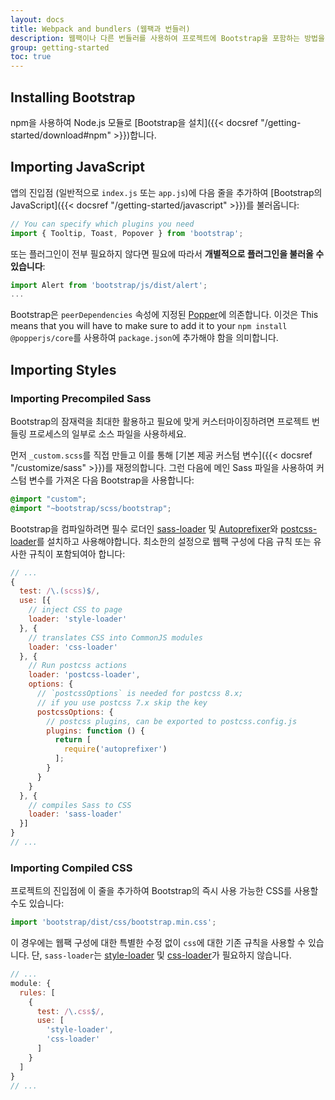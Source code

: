 ```yaml
---
layout: docs
title: Webpack and bundlers (웹팩과 번들러)
description: 웹팩이나 다른 번들러를 사용하여 프로젝트에 Bootstrap을 포함하는 방법을 알아봅니다.
group: getting-started
toc: true
---
```


## Installing Bootstrap

npm을 사용하여 Node.js 모듈로 [Bootstrap을 설치]({{< docsref "/getting-started/download#npm" >}})합니다.

## Importing JavaScript

앱의 진입점 (일반적으로 `index.js` 또는 `app.js`)에 다음 줄을 추가하여 [Bootstrap의 JavaScript]({{< docsref "/getting-started/javascript" >}})를 불러옵니다:

```js
// You can specify which plugins you need
import { Tooltip, Toast, Popover } from 'bootstrap';
```

또는 플러그인이 전부 필요하지 않다면 필요에 따라서 **개별적으로 플러그인을 불러올 수 있습니다**:

```js
import Alert from 'bootstrap/js/dist/alert';
...
```

Bootstrap은 `peerDependencies` 속성에 지정된 [Popper](https://popper.js.org/)에 의존합니다.
이것은 This means that you will have to make sure to add it to your `npm install @popperjs/core`를 사용하여 `package.json`에 추가해야 함을 의미합니다.

## Importing Styles

### Importing Precompiled Sass

Bootstrap의 잠재력을 최대한 활용하고 필요에 맞게 커스터마이징하려면 프로젝트 번들링 프로세스의 일부로 소스 파일을 사용하세요.

먼저 `_custom.scss`를 직접 만들고 이를 통해 [기본 제공 커스텀 변수]({{< docsref "/customize/sass" >}})를 재정의합니다. 그런 다음에 메인 Sass 파일을 사용하여 커스텀 변수를 가져온 다음 Bootstrap을 사용합니다:

```scss
@import "custom";
@import "~bootstrap/scss/bootstrap";
```

Bootstrap을 컴파일하려면 필수 로더인 [sass-loader](https://github.com/webpack-contrib/sass-loader) 및 [Autoprefixer](https://github.com/postcss/autoprefixer#webpack)와 [postcss-loader](https://github.com/webpack-contrib/postcss-loader)를 설치하고 사용해야합니다. 최소한의 설정으로 웹팩 구성에 다음 규칙 또는 유사한 규칙이 포함되여아 합니다:

```js
// ...
{
  test: /\.(scss)$/,
  use: [{
    // inject CSS to page
    loader: 'style-loader'
  }, {
    // translates CSS into CommonJS modules
    loader: 'css-loader'
  }, {
    // Run postcss actions
    loader: 'postcss-loader',
    options: {
      // `postcssOptions` is needed for postcss 8.x;
      // if you use postcss 7.x skip the key
      postcssOptions: {
        // postcss plugins, can be exported to postcss.config.js
        plugins: function () {
          return [
            require('autoprefixer')
          ];
        }
      }
    }
  }, {
    // compiles Sass to CSS
    loader: 'sass-loader'
  }]
}
// ...
```

### Importing Compiled CSS

프로젝트의 진입점에 이 줄을 추가하여 Bootstrap의 즉시 사용 가능한 CSS를 사용할 수도 있습니다:

```js
import 'bootstrap/dist/css/bootstrap.min.css';
```

이 경우에는 웹팩 구성에 대한 특별한 수정 없이 `css`에 대한 기존 규칙을 사용할 수 있습니다. 단, `sass-loader`는 [style-loader](https://github.com/webpack-contrib/style-loader) 및 [css-loader](https://github.com/webpack-contrib/css-loader)가 필요하지 않습니다.

```js
// ...
module: {
  rules: [
    {
      test: /\.css$/,
      use: [
        'style-loader',
        'css-loader'
      ]
    }
  ]
}
// ...
```
